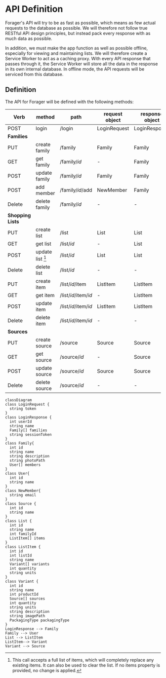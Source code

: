 # API Definition

Forager's API will try to be as fast as possible, which means as few actual requests to the database as possible. We will therefore not follow true RESTful API design principles, but instead pack every response with as much data as possible.

In addition, we must make the app function as well as possible offline, especially for viewing and maintaining lists. We will therefore create a Service Worker to act as a caching proxy. With every API response that passes through it, the Service Worker will store all the data in the response in its own internal database. In offline mode, the API requests will be serviced from this database.

## Definition

The API for Forager will be defined with the following methods:

| Verb               | method           | path                 | request object | response object |
| ------------------ | ---------------- | -------------------- | -------------- | --------------- |
| POST               | login            | /login               | LoginRequest   | LoginResponse   |
| **Families**       |
| PUT                | create family    | /family              | Family         | Family          |
| GET                | get family       | /family/_id_         | -              | Family          |
| POST               | update family    | /family/_id_         | Family         | Family          |
| POST               | add member       | /family/_id_/add     | NewMember      | Family          |
| Delete             | delete family    | /family/_id_         | -              | -               |
| **Shopping Lists** |
| PUT                | create list      | /list                | List           | List            |
| GET                | get list         | /list/_id_           | -              | List            |
| POST               | update list [^1] | /list/_id_           | List           | List            |
| Delete             | delete list      | /list/_id_           | -              | -               |
| PUT                | create item      | /list/_id_/item      | ListItem       | ListItem        |
| GET                | get item         | /list/_id_/item/_id_ | -              | ListItem        |
| POST               | update item      | /list/_id_/item/_id_ | ListItem       | ListItem        |
| Delete             | delete item      | /list/_id_/item/_id_ | -              | -               |
| **Sources**        |
| PUT                | create source    | /source              | Source         | Source          |
| GET                | get source       | /source/_id_         | -              | Source          |
| POST               | update source    | /source/_id_         | Source         | Source          |
| Delete             | delete source    | /source/_id_         | -              | -               |

[^1]: This call accepts a full list of items, which will completely replace any existing items. It can also be used to clear the list. If no items property is provided, no change is applied.

```mermaid
classDiagram
class LoginRequest {
  string token
}
class LoginResponse {
  int userId
  string name
  Family[] families
  string sessionToken
}
class Family{
  int id
  string name
  string description
  string photoPath
  User[] members
}
class User{
  int id
  string name
}
class NewMember{
  string email
}
class Source {
  int id
  string name
}
class List {
  int id
  string name
  int familyId
  ListItem[] items
}
class ListItem {
  int id
  int listId
  string name
  Variant[] variants
  int quantity
  string units
}
class Variant {
  int id
  string name
  int productId
  Source[] sources
  int quantity
  string units
  string description
  string imagePath
  PackagingType packagingType
}
LoginResponse --> Family
Family --> User
List --> ListItem
ListItem--> Variant
Variant --> Source
```
